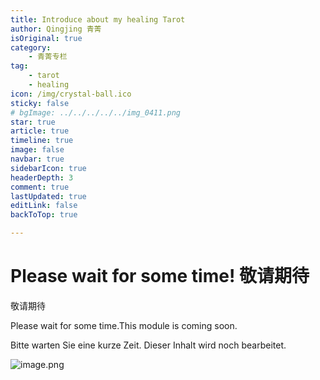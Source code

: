 ```yaml
---
title: Introduce about my healing Tarot
author: Qingjing 青菁
isOriginal: true
category: 
    - 青菁专栏
tag:
    - tarot
    - healing
icon: /img/crystal-ball.ico
sticky: false
# bgImage: ../../../../../img_0411.png
star: true
article: true
timeline: true
image: false
navbar: true
sidebarIcon: true
headerDepth: 3
comment: true
lastUpdated: true
editLink: false
backToTop: true

---
```




# Please wait for some time! 敬请期待

敬请期待

Please wait for some time.This module is coming soon. 

Bitte warten Sie eine kurze Zeit. Dieser Inhalt wird noch bearbeitet.   

![image.png](../../../../../IMG_0411.PNG)
